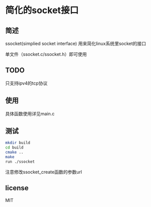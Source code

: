 # 简化的socket接口

## 简述

ssocket(simplied socket interface) 用来简化linux系统里socket的接口

单文件（ssocket.c/ssocket.h）即可使用

## TODO

只支持ipv4的tcp协议

## 使用

具体函数使用详见main.c

## 测试

```bash
mkdir build
cd build
cmake ..
make
run ./ssocket
```

注意修改ssocket_create函数的参数url

## license

MIT
